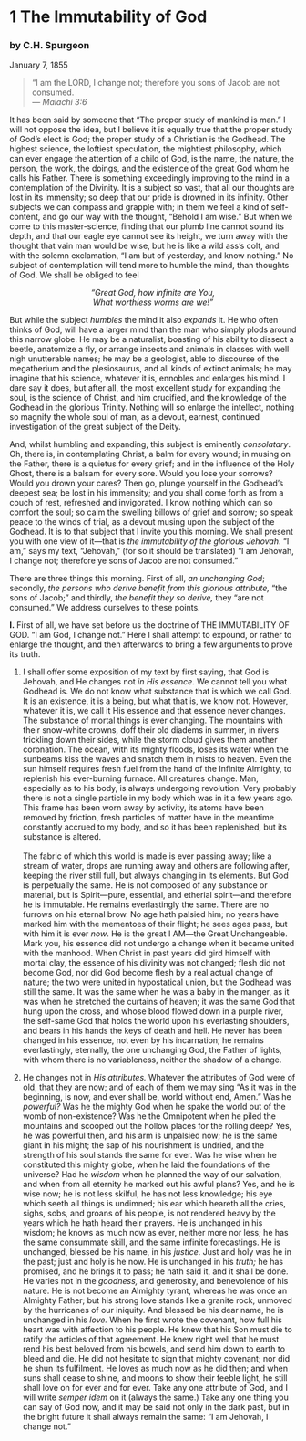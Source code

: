 # 1 The Immutability of God

### by C.H. Spurgeon

January 7, 1855

> “I am the LORD, I change not; therefore you sons of Jacob are not consumed.  
— *Malachi 3:6*

It has been said by someone that “The proper study of mankind is man.” I will not oppose the idea, but I believe it is equally true that the proper study of God’s elect is God; the proper study of a Christian is the Godhead. The highest science, the loftiest speculation, the mightiest philosophy, which can ever engage the attention of a child of God, is the name, the nature, the person, the work, the doings, and the existence of the great God whom he calls his Father. There is something exceedingly improving to the mind in a contemplation of the Divinity. It is a subject so vast, that all our thoughts are lost in its immensity; so deep that our pride is drowned in its infinity. Other subjects we can compass and grapple with; in them we feel a kind of self-content, and go our way with the thought, “Behold I am wise.” But when we come to this master-science, finding that our plumb line cannot sound its depth, and that our eagle eye cannot see its height, we turn away with the thought that vain man would be wise, but he is like a wild ass’s colt, and with the solemn exclamation, “I am but of yesterday, and know nothing.” No subject of contemplation will tend more to humble the mind, than thoughts of God. We shall be obliged to feel

<p align="center">
    <i>“Great God, how infinite are You,<br>What worthless worms are we!”</i>
</p>

But while the subject *humbles* the mind it also *expands* it. He who often thinks of God, will have a larger mind than the man who simply plods around this narrow globe. He may be a naturalist, boasting of his ability to dissect a beetle, anatomize a fly, or arrange insects and animals in classes with well nigh unutterable names; he may be a geologist, able to discourse of the megatherium and the plesiosaurus, and all kinds of extinct animals; he may imagine that his science, whatever it is, ennobles and enlarges his mind. I dare say it does, but after all, the most excellent study for expanding the soul, is the science of Christ, and him crucified, and the knowledge of the Godhead in the glorious Trinity. Nothing will so enlarge the intellect, nothing so magnify the whole soul of man, as a devout, earnest, continued investigation of the great subject of the Deity.

And, whilst humbling and expanding, this subject is eminently *consolatary*. Oh, there is, in contemplating Christ, a balm for every wound; in musing on the Father, there is a quietus for every grief; and in the influence of the Holy Ghost, there is a balsam for every sore. Would you lose your sorrows? Would you drown your cares? Then go, plunge yourself in the Godhead’s deepest sea; be lost in his immensity; and you shall come forth as from a couch of rest, refreshed and invigorated. I know nothing which can so comfort the soul; so calm the swelling billows of grief and sorrow; so speak peace to the winds of trial, as a devout musing upon the subject of the Godhead. It is to that subject that I invite you this morning. We shall present you with one view of it—that is *the immutability of the glorious Jehovah*. “I am,” says my text, “Jehovah,” (for so it should be translated) “I am Jehovah, I change not; therefore ye sons of Jacob are not consumed.”

There are three things this morning. First of all, *an unchanging God*; secondly, *the persons who derive benefit from this glorious attribute,* “the sons of Jacob;” and thirdly, *the benefit they so derive,* they “are not consumed.” We address ourselves to these points.

**I.** First of all, we have set before us the doctrine of THE IMMUTABILITY OF GOD. “I am God, I change not.” Here I shall attempt to expound, or rather to enlarge the thought, and then afterwards to bring a few arguments to prove its truth.

1. I shall offer some exposition of my text by first saying, that God is Jehovah, and He changes not *in His essence*. We cannot tell you what Godhead is. We do not know what substance that is which we call God. It is an existence, it is a being, but what that is, we know not. However, whatever it is, we call it His essence and that essence never changes. The substance of mortal things is ever changing. The mountains with their snow-white crowns, doff their old diadems in summer, in rivers trickling down their sides, while the storm cloud gives them another coronation. The ocean, with its mighty floods, loses its water when the sunbeams kiss the waves and snatch them in mists to heaven. Even the sun himself requires fresh fuel from the hand of the Infinite Almighty, to replenish his ever-burning furnace. All creatures change. Man, especially as to his body, is always undergoing revolution. Very probably there is not a single particle in my body which was in it a few years ago. This frame has been worn away by activity, its atoms have been removed by friction, fresh particles of matter have in the meantime constantly accrued to my body, and so it has been replenished, but its substance is altered.<br><br>
The fabric of which this world is made is ever passing away; like a stream of water, drops are running away and others are following after, keeping the river still full, but always changing in its elements. But God is perpetually the same. He is not composed of any substance or material, but is Spirit—pure, essential, and etherial spirit—and therefore he is immutable. He remains everlastingly the same. There are no furrows on his eternal brow. No age hath palsied him; no years have marked him with the mementoes of their flight; he sees ages pass, but with him it is ever *now*. He is the great I AM—the Great Unchangeable. Mark you, his essence did not undergo a change when it became united with the manhood. When Christ in past years did gird himself with mortal clay, the essence of his divinity was not changed; flesh did not become God, nor did God become flesh by a real actual change of nature; the two were united in hypostatical union, but the Godhead was still the same. It was the same when he was a baby in the manger, as it was when he stretched the curtains of heaven; it was the same God that hung upon the cross, and whose blood flowed down in a purple river, the self-same God that holds the world upon his everlasting shoulders, and bears in his hands the keys of death and hell. He never has been changed in his essence, not even by his incarnation; he remains everlastingly, eternally, the one unchanging God, the Father of lights, with whom there is no variableness, neither the shadow of a change.

2. He changes not in *His attributes.* Whatever the attributes of God were of old, that they are now; and of each of them we may sing “As it was in the beginning, is now, and ever shall be, world without end, Amen.” Was he *powerful?* Was he the mighty God when he spake the world out of the womb of non-existence? Was he the Omnipotent when he piled the mountains and scooped out the hollow places for the rolling deep? Yes, he was powerful then, and his arm is unpalsied now; he is the same giant in his might; the sap of his nourishment is undried, and the strength of his soul stands the same for ever. Was he wise when he constituted this mighty globe, when he laid the foundations of the universe? Had he *wisdom* when he planned the way of our salvation, and when from all eternity he marked out his awful plans? Yes, and he is wise now; he is not less skilful, he has not less knowledge; his eye which seeth all things is undimned; his ear which heareth all the cries, sighs, sobs, and groans of his people, is not rendered heavy by the years which he hath heard their prayers. He is unchanged in his wisdom; he knows as much now as ever, neither more nor less; he has the same consummate skill, and the same infinite forecastings. He is unchanged, blessed be his name, in his *justice*. Just and holy was he in the past; just and holy is he now. He is unchanged in his *truth;* he has promised, and he brings it to pass; he hath said it, and it shall be done. He varies not in the *goodness,* and generosity, and benevolence of his nature. He is not become an Almighty tyrant, whereas he was once an Almighty Father; but his strong love stands like a granite rock, unmoved by the hurricanes of our iniquity. And blessed be his dear name, he is unchanged in his *love.* When he first wrote the covenant, how full his heart was with affection to his people. He knew that his Son must die to ratify the articles of that agreement. He knew right well that he must rend his best beloved from his bowels, and send him down to earth to bleed and die. He did not hesitate to sign that mighty covenant; nor did he shun its fulfilment. He loves as much now as he did then; and when suns shall cease to shine, and moons to show their feeble light, he still shall love on for ever and for ever. Take any one attribute of God, and I will write *semper idem* on it (always the same.) Take any one thing you can say of God now, and it may be said not only in the dark past, but in the bright future it shall always remain the same: “I am Jehovah, I change not.”